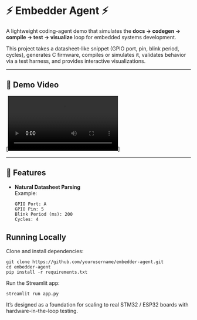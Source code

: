 # ⚡ Embedder Agent ⚡

A lightweight coding-agent demo that simulates the **docs → codegen → compile → test → visualize** loop for embedded systems development.  

This project takes a datasheet-like snippet (GPIO port, pin, blink period, cycles), generates C firmware, compiles or simulates it, validates behavior via a test harness, and provides interactive visualizations.

---

## 🎥 Demo Video
[![Watch the demo](Embesdder-Agent.mp4)]  

---

## 🚀 Features
- **Natural Datasheet Parsing**  
  Example:
  ```text
  GPIO Port: A
  GPIO Pin: 5
  Blink Period (ms): 200
  Cycles: 4

## Running Locally
Clone and install dependencies:
```
git clone https://github.com/yourusername/embedder-agent.git
cd embedder-agent
pip install -r requirements.txt
```
Run the Streamlit app:
```
streamlit run app.py
```

It’s designed as a foundation for scaling to real STM32 / ESP32 boards with hardware-in-the-loop testing.
